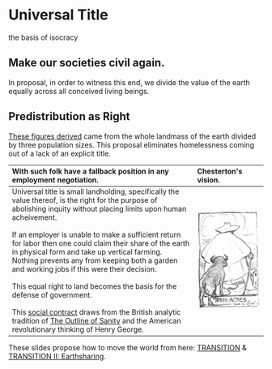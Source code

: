 # Universal Title
the basis of isocracy

## Make our societies civil again. 
In proposal, in order to witness this end, we divide the value of the earth equally across all conceived living beings.

## Predistribution as Right
[These figures derived](https://gist.github.com/kuttaineh/8b7830a1a3e0f10467b90cd3049424d4) came from the whole landmass of the earth divided by three population sizes. This proposal eliminates homelessness coming out of a lack of an explicit title.

| With such folk have a fallback position in any employment negotiation. | Chesterton's vision.                                 |
| :---                                                                   | :---                                                 |
| Universal title is small landholding, specifically the value thereof, is the right for the purpose of abolishing inquity without placing limits upon human acheivement. <br><br> If an employer is unable to make a sufficient return for labor then one could claim their share of the earth in physical form and take up vertical farming. Nothing prevents any from keeping both a garden and working jobs if this were their decision. <br><br> This equal right to land becomes the basis for the defense of government. <br><br> This [social contract](https://github.com/kuttaineh/unknotted#how-shall-the-social-contract-be-defined) draws from the British analytic tradition of [The Outline of Sanity](https://archive.org/details/theoutlineofsanity) and the American revolutionary thinking of Henry George. | ![Three acres and a cow](Three_acres_and_a_cow.jpeg) |

These slides propose how to move the world from here: [TRANSITION](https://www.dropbox.com/s/e5saemk5ean6q4l/TRANSITION.pptx?dl=0) & [TRANSITION II: Earthsharing](https://www.dropbox.com/s/x7fguox3i251sku/TRANSITION_II.pptx?dl=0).
